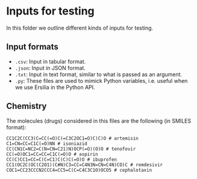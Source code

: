# Inputs for testing

In this folder we outline different kinds of inputs for testing.

## Input formats

* `.csv`: Input in tabular format.
* `.json`: Input in JSON format.
* `.txt`: Input in text format, similar to what is passed as an argument.
* `.py`: These files are used to mimick Python variables, i.e. useful when we use Ersilia in the Python API.

## Chemistry

The molecules (drugs) considered in this files are the following (in SMILES format):

```
CC1C2C(CC3(C=CC(=O)C(=C3C2OC1=O)C)C)O # artemisin
C1=CN=CC=C1C(=O)NN # isoniazid
CC(CN1C=NC2=C(N=CN=C21)N)OCP(=O)(O)O # tenofovir
CC(=O)OC1=CC=CC=C1C(=O)O # aspirin
CC(C)CC1=CC=C(C=C1)C(C)C(=O)O # ibuprofen
CC1(OC2C(OC(C2O1)(C#N)C3=CC=C4N3N=CN=C4N)CO)C # remdesivir
COC1=CC23CCCN2CCC4=CC5=C(C=C4C3C1O)OCO5 # cephalotaxin
```